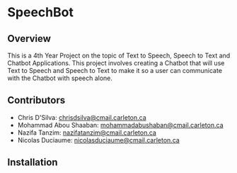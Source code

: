 # SpeechBot
## Overview
This is a 4th Year Project on the topic of Text to Speech, Speech to Text and Chatbot Applications. This project involves creating a Chatbot that will use Text to Speech and Speech to Text to make it so a user can communicate with the Chatbot with speech alone.

## Contributors
- Chris D'Silva: chrisdsilva@cmail.carleton.ca
- Mohammad Abou Shaaban: mohammadabushaban@cmail.carleton.ca
- Nazifa Tanzim: nazifatanzim@cmail.carleton.ca
- Nicolas Duciaume: nicolasduciaume@cmail.carleton.ca

## Installation
